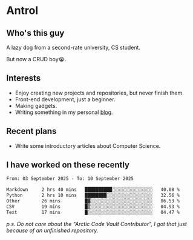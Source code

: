 # Antrol

## Who's this guy

A lazy dog from a second-rate university, CS student.

But now a CRUD boy😭.

## Interests

* Enjoy creating new projects and repositories, but never finish them.
* Front-end development, just a beginner.
* Making gadgets.
* Writing something in my personal [blog](https://blog.antrol.xyz/).

## Recent plans

* Write some introductory articles about Computer Science.

<!--
* Try to develop a website for [Anime4KCPP](https://github.com/TianZerL/Anime4KCPP).
* Develop a Markdown renderer which user can customize its css, of course it is GUI-based.~~(If I could finish  it before getting bored)~~
* Work with my [teammates](https://github.com/SWJTU-Lazy-Dogs).
* Find something interests me, as a hobby after finishing my ~~boring~~ homework.
-->

## I have worked on these recently

<!--START_SECTION:waka-->

```txt
From: 03 September 2025 - To: 10 September 2025

Markdown     2 hrs 40 mins   ██████████░░░░░░░░░░░░░░░   40.08 %
Python       2 hrs 10 mins   ████████░░░░░░░░░░░░░░░░░   32.56 %
Other        26 mins         █▓░░░░░░░░░░░░░░░░░░░░░░░   06.53 %
CSV          19 mins         █▒░░░░░░░░░░░░░░░░░░░░░░░   04.93 %
Text         17 mins         █░░░░░░░░░░░░░░░░░░░░░░░░   04.47 %
```

<!--END_SECTION:waka-->

*p.s.  Do not care about the "Arctic Code Vault Contributor", I got that just because of an unfinished repository.*

<!--
**qzmlgfj/qzmlgfj** is a ✨ _special_ ✨ repository because its `README.md` (this file) appears on your GitHub profile.

Here are some ideas to get you started:

- 🔭 I’m currently working on ...
- 🌱 I’m currently learning ...
- 👯 I’m looking to collaborate on ...
- 🤔 I’m looking for help with ...
- 💬 Ask me about ...
- 📫 How to reach me: ...
- 😄 Pronouns: ...
- ⚡ Fun fact: ...
-->
